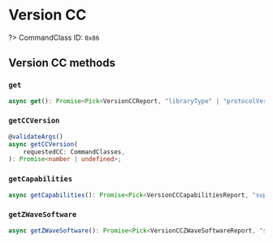 # Version CC

?> CommandClass ID: `0x86`

## Version CC methods

### `get`

```ts
async get(): Promise<Pick<VersionCCReport, "libraryType" | "protocolVersion" | "firmwareVersions" | "hardwareVersion"> | undefined>;
```

### `getCCVersion`

```ts
@validateArgs()
async getCCVersion(
	requestedCC: CommandClasses,
): Promise<number | undefined>;
```

### `getCapabilities`

```ts
async getCapabilities(): Promise<Pick<VersionCCCapabilitiesReport, "supportsZWaveSoftwareGet"> | undefined>;
```

### `getZWaveSoftware`

```ts
async getZWaveSoftware(): Promise<Pick<VersionCCZWaveSoftwareReport, "sdkVersion" | "applicationFrameworkAPIVersion" | "applicationFrameworkBuildNumber" | "hostInterfaceVersion" | "hostInterfaceBuildNumber" | "zWaveProtocolVersion" | "zWaveProtocolBuildNumber" | "applicationVersion" | "applicationBuildNumber"> | undefined>;
```
